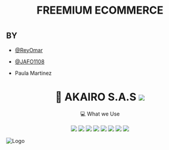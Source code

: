 <h1 align='center'>
     FREEMIUM ECOMMERCE 
<h1/>

<p align='center'>

## BY

- [@ReyOmar](https://github.com/ReyOmar)

- [@JAFO1108](https://github.com/JAFO1108)

- Paula Martinez 

</p>

<h1 align='center'>
  🚀 AKAIRO S.A.S
  <img src="https://img.shields.io/badge/AKAIRO-red" />
</h1>


<p align='center'>
  💻 What we Use<br/><br/>
  <img src="https://img.shields.io/badge/Hostinger-673DE6?style=for-the-badge&logo=hostinger&logoColor=white" />
  <img src="https://img.shields.io/badge/Amazon_AWS-FF9900?style=for-the-badge&logo=amazonaws&logoColor=white" />
  <img src="https://img.shields.io/badge/sanity-F03E2F?style=for-the-badge&logo=sanity&logoColor=white" />
  <img src="https://img.shields.io/badge/Tailwind_CSS-38B2AC?style=for-the-badge&logo=tailwind-css&logoColor=white" />
  <img src="https://img.shields.io/badge/TypeScript-007ACC?style=for-the-badge&logo=typescript&logoColor=white" />
  <img src="https://img.shields.io/badge/Stripe-626CD9?style=for-the-badge&logo=Stripe&logoColor=white" />
  <img src="https://img.shields.io/badge/Vitest-%236E9F18?style=for-the-badge&logo=Vitest&logoColor=%23fcd703" />
  <img src="https://img.shields.io/badge/shadcn%2Fui-000000?style=for-the-badge&logo=shadcnui&logoColor=white" />
</p>



![Logo](https://dev-to-uploads.s3.amazonaws.com/uploads/articles/th5xamgrr6se0x5ro4g6.png)
